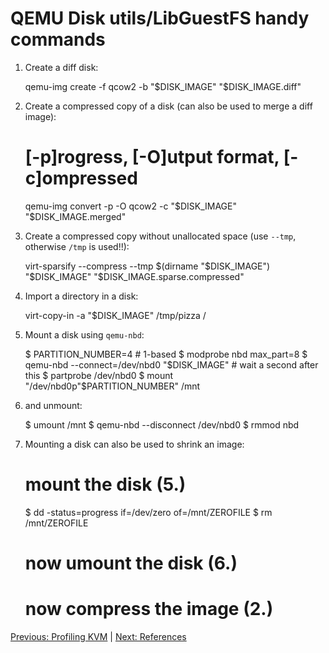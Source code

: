 # QEMU Disk utils/LibGuestFS handy commands

1. Create a diff disk:

    qemu-img create -f qcow2 -b "$DISK_IMAGE" "$DISK_IMAGE.diff"

2. Create a compressed copy of a disk (can also be used to merge a diff image):

    # [-p]rogress, [-O]utput format, [-c]ompressed
    qemu-img convert -p -O qcow2 -c "$DISK_IMAGE" "$DISK_IMAGE.merged"

3. Create a compressed copy without unallocated space (use `--tmp`, otherwise `/tmp` is used!!):

    virt-sparsify --compress --tmp $(dirname "$DISK_IMAGE") "$DISK_IMAGE" "$DISK_IMAGE.sparse.compressed"

4. Import a directory in a disk:

    virt-copy-in -a "$DISK_IMAGE" /tmp/pizza /

5. Mount a disk using `qemu-nbd`:

    $ PARTITION_NUMBER=4                           # 1-based
    $ modprobe nbd max_part=8
    $ qemu-nbd --connect=/dev/nbd0 "$DISK_IMAGE"   # wait a second after this
    $ partprobe /dev/nbd0
    $ mount "/dev/nbd0p"$PARTITION_NUMBER" /mnt

6. and unmount:

    $ umount /mnt
    $ qemu-nbd --disconnect /dev/nbd0
    $ rmmod nbd

7. Mounting a disk can also be used to shrink an image:

    # mount the disk (5.)
    $ dd -status=progress if=/dev/zero of=/mnt/ZEROFILE
    $ rm /mnt/ZEROFILE
    # now umount the disk (6.)
    # now compress the image (2.)

[Previous: Profiling KVM](6_PROFILING_KVM.md) | [Next: References](8_REFERENCES.md)
